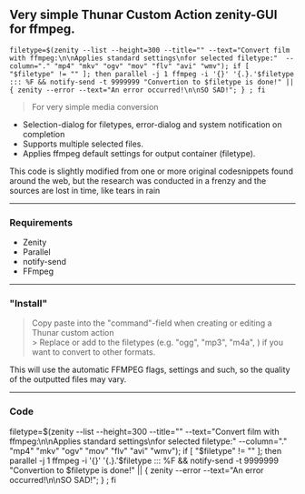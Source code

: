 Very simple Thunar Custom Action zenity-GUI for ffmpeg.
---

```
filetype=$(zenity --list --height=300 --title="" --text="Convert film with ffmpeg:\n\nApplies standard settings\nfor selected filetype:"  --column="." "mp4" "mkv" "ogv" "mov" "flv" "avi" "wmv"); if [ "$filetype" != "" ]; then parallel -j 1 ffmpeg -i '{}' '{.}.'$filetype ::: %F && notify-send -t 9999999 "Convertion to $filetype is done!" || { zenity --error --text="An error occurred!\n\nSO SAD!"; } ; fi

```

> For very simple media conversion 

* Selection-dialog for filetypes, error-dialog and system notification on completion   
* Supports multiple selected files.
* Applies ffmpeg default settings for output container (filetype).

This code is slightly modified from one or more original codesnippets found around the web, but the research was conducted in a frenzy and the sources are lost in time, like tears in rain

---

### Requirements
* Zenity
* Parallel
* notify-send
* FFmpeg

---

### "Install"

> Copy paste into the "command"-field when creating or editing a Thunar custom action
<br/> > Replace or add to the filetypes (e.g. "ogg", "mp3", "m4a", ) if you want to convert to other formats.

This will use the automatic FFMPEG flags, settings and such, so the quality of the outputted files may vary.  

---

### Code

filetype=$(zenity --list --height=300 --title="" --text="Convert film with ffmpeg:\n\nApplies standard settings\nfor selected filetype:"  --column="." "mp4" "mkv" "ogv" "mov" "flv" "avi" "wmv"); if [ "$filetype" != "" ]; then parallel -j 1 ffmpeg -i '{}' '{.}.'$filetype ::: %F && notify-send -t 9999999 "Convertion to $filetype is done!" || { zenity --error --text="An error occurred!\n\nSO SAD!"; } ; fi

